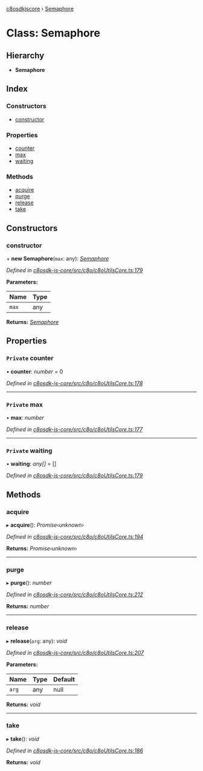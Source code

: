 [c8osdkjscore](../README.md) › [Semaphore](semaphore.md)

# Class: Semaphore

## Hierarchy

* **Semaphore**

## Index

### Constructors

* [constructor](semaphore.md#constructor)

### Properties

* [counter](semaphore.md#private-counter)
* [max](semaphore.md#private-max)
* [waiting](semaphore.md#private-waiting)

### Methods

* [acquire](semaphore.md#acquire)
* [purge](semaphore.md#purge)
* [release](semaphore.md#release)
* [take](semaphore.md#take)

## Constructors

###  constructor

\+ **new Semaphore**(`max`: any): *[Semaphore](semaphore.md)*

*Defined in [c8osdk-js-core/src/c8o/c8oUtilsCore.ts:179](https://github.com/convertigo/c8osdk-angular/blob/62f98de/src/c8o/c8oUtilsCore.ts#L179)*

**Parameters:**

Name | Type |
------ | ------ |
`max` | any |

**Returns:** *[Semaphore](semaphore.md)*

## Properties

### `Private` counter

• **counter**: *number* = 0

*Defined in [c8osdk-js-core/src/c8o/c8oUtilsCore.ts:178](https://github.com/convertigo/c8osdk-angular/blob/62f98de/src/c8o/c8oUtilsCore.ts#L178)*

___

### `Private` max

• **max**: *number*

*Defined in [c8osdk-js-core/src/c8o/c8oUtilsCore.ts:177](https://github.com/convertigo/c8osdk-angular/blob/62f98de/src/c8o/c8oUtilsCore.ts#L177)*

___

### `Private` waiting

• **waiting**: *any[]* =  []

*Defined in [c8osdk-js-core/src/c8o/c8oUtilsCore.ts:179](https://github.com/convertigo/c8osdk-angular/blob/62f98de/src/c8o/c8oUtilsCore.ts#L179)*

## Methods

###  acquire

▸ **acquire**(): *Promise‹unknown›*

*Defined in [c8osdk-js-core/src/c8o/c8oUtilsCore.ts:194](https://github.com/convertigo/c8osdk-angular/blob/62f98de/src/c8o/c8oUtilsCore.ts#L194)*

**Returns:** *Promise‹unknown›*

___

###  purge

▸ **purge**(): *number*

*Defined in [c8osdk-js-core/src/c8o/c8oUtilsCore.ts:212](https://github.com/convertigo/c8osdk-angular/blob/62f98de/src/c8o/c8oUtilsCore.ts#L212)*

**Returns:** *number*

___

###  release

▸ **release**(`arg`: any): *void*

*Defined in [c8osdk-js-core/src/c8o/c8oUtilsCore.ts:207](https://github.com/convertigo/c8osdk-angular/blob/62f98de/src/c8o/c8oUtilsCore.ts#L207)*

**Parameters:**

Name | Type | Default |
------ | ------ | ------ |
`arg` | any |  null |

**Returns:** *void*

___

###  take

▸ **take**(): *void*

*Defined in [c8osdk-js-core/src/c8o/c8oUtilsCore.ts:186](https://github.com/convertigo/c8osdk-angular/blob/62f98de/src/c8o/c8oUtilsCore.ts#L186)*

**Returns:** *void*
